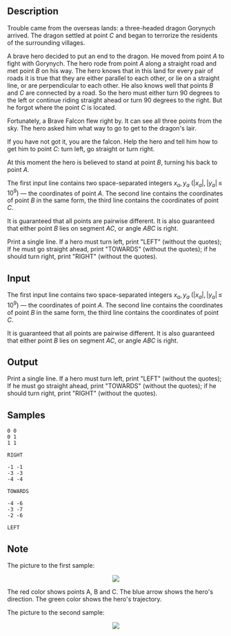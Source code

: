 ## Description

<div><p>Trouble came from the overseas lands: a three-headed dragon Gorynych arrived. The dragon settled at point <span class="tex-span"><i>C</i></span> and began to terrorize the residents of the surrounding villages.</p><p>A brave hero decided to put an end to the dragon. He moved from point <span class="tex-span"><i>A</i></span> to fight with Gorynych. The hero rode from point <span class="tex-span"><i>A</i></span> along a straight road and met point <span class="tex-span"><i>B</i></span> on his way. The hero knows that in this land for every pair of roads it is true that they are either parallel to each other, or lie on a straight line, or are perpendicular to each other. He also knows well that points <span class="tex-span"><i>B</i></span> and <span class="tex-span"><i>C</i></span> are connected by a road. So the hero must either turn 90 degrees to the left or continue riding straight ahead or turn 90 degrees to the right. But he forgot where the point <span class="tex-span"><i>C</i></span> is located.</p><p>Fortunately, a Brave Falcon flew right by. It can see all three points from the sky. The hero asked him what way to go to get to the dragon's lair.</p><p>If you have not got it, you are the falcon. Help the hero and tell him how to get him to point <span class="tex-span"><i>C</i></span>: turn left, go straight or turn right.</p><p>At this moment the hero is believed to stand at point <span class="tex-span"><i>B</i></span>, turning his back to point <span class="tex-span"><i>A</i></span>.</p></div><div class="input-specification"><p>The first input line contains two space-separated integers <span class="tex-span"><i>x</i><sub class="lower-index"><i>a</i></sub>, <i>y</i><sub class="lower-index"><i>a</i></sub></span> <span class="tex-span">(|<i>x</i><sub class="lower-index"><i>a</i></sub>|, |<i>y</i><sub class="lower-index"><i>a</i></sub>| ≤ 10<sup class="upper-index">9</sup>)</span> — the coordinates of point <span class="tex-span"><i>A</i></span>. The second line contains the coordinates of point <span class="tex-span"><i>B</i></span> in the same form, the third line contains the coordinates of point <span class="tex-span"><i>C</i></span>.</p><p>It is guaranteed that all points are pairwise different. It is also guaranteed that either point <span class="tex-span"><i>B</i></span> lies on segment <span class="tex-span"><i>AC</i></span>, or angle <span class="tex-span"><i>ABC</i></span> is right.</p></div><div class="output-specification"><p>Print a single line. If a hero must turn left, print "LEFT" (without the quotes); If he must go straight ahead, print "TOWARDS" (without the quotes); if he should turn right, print "RIGHT" (without the quotes).</p></div>


## Input

<p>The first input line contains two space-separated integers <span class="tex-span"><i>x</i><sub class="lower-index"><i>a</i></sub>, <i>y</i><sub class="lower-index"><i>a</i></sub></span> <span class="tex-span">(|<i>x</i><sub class="lower-index"><i>a</i></sub>|, |<i>y</i><sub class="lower-index"><i>a</i></sub>| ≤ 10<sup class="upper-index">9</sup>)</span> — the coordinates of point <span class="tex-span"><i>A</i></span>. The second line contains the coordinates of point <span class="tex-span"><i>B</i></span> in the same form, the third line contains the coordinates of point <span class="tex-span"><i>C</i></span>.</p><p>It is guaranteed that all points are pairwise different. It is also guaranteed that either point <span class="tex-span"><i>B</i></span> lies on segment <span class="tex-span"><i>AC</i></span>, or angle <span class="tex-span"><i>ABC</i></span> is right.</p>


## Output

<p>Print a single line. If a hero must turn left, print "LEFT" (without the quotes); If he must go straight ahead, print "TOWARDS" (without the quotes); if he should turn right, print "RIGHT" (without the quotes).</p>


## Samples

```input1
0 0
0 1
1 1

```

```output1
RIGHT

```






```input2
-1 -1
-3 -3
-4 -4

```

```output2
TOWARDS

```






```input3
-4 -6
-3 -7
-2 -6

```

```output3
LEFT

```




## Note

<p>The picture to the first sample: </p><center><img class="tex-graphics" src="./26130/file/OXzPr8sp.png" style="max-width: 100.0%;max-height: 100.0%;"></center><p>The red color shows points A, B and C. The blue arrow shows the hero's direction. The green color shows the hero's trajectory.</p><p>The picture to the second sample: </p><center><img class="tex-graphics" src="./26130/file/mitFdB3Q.png" style="max-width: 100.0%;max-height: 100.0%;"></center>

